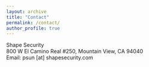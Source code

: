 ```yaml
---
layout: archive
title: "Contact"
permalink: /contact/
author_profile: true
---
```

Shape Security<br>
800 W El Camino Real #250, Mountain View, CA 94040<br>
Email: psun [at] shapesecurity.com